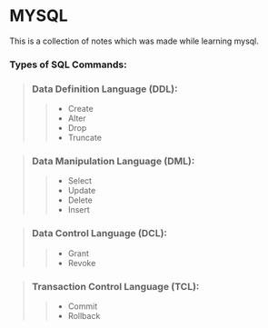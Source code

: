 # MYSQL
This is a collection of notes which was made while learning mysql.
### Types of SQL Commands:
> ### Data Definition Language (DDL):
>> - Create
>> - Alter
>> - Drop
>> - Truncate

> ### Data Manipulation Language (DML):
>> - Select
>> - Update
>> - Delete
>> - Insert

> ### Data Control Language (DCL):
>> - Grant
>> - Revoke

> ### Transaction Control Language (TCL):
>> - Commit
>> - Rollback 